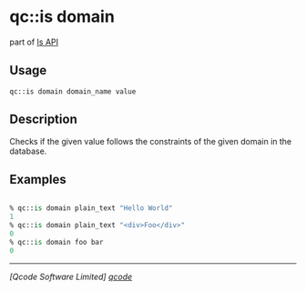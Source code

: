 qc::is domain
==============

part of [Is API](../is.md)

Usage
-----
`qc::is domain domain_name value`

Description
-----------
Checks if the given value follows the constraints of the given domain in the database.

Examples
--------
```tcl

% qc::is domain plain_text "Hello World"
1
% qc::is domain plain_text "<div>Foo</div>"
0
% qc::is domain foo bar 
0
```

----------------------------------
*[Qcode Software Limited] [qcode]*

[qcode]: http://www.qcode.co.uk "Qcode Software"